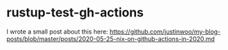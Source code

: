 # rustup-test-gh-actions

I wrote a small post about this here: https://github.com/justinwoo/my-blog-posts/blob/master/posts/2020-05-25-nix-on-github-actions-in-2020.md
